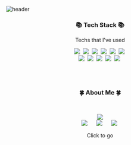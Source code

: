 <!-- SihyunLee -->
![header](https://capsule-render.vercel.app/api?type=slice&color=cce5ee&height=200&section=header&text=SihyunLee&animation=fadeIn&fontColor=7E7E7E&fontSize=90&fontAlignY=50)

<h3 align="center">📚 Tech Stack 📚</h3>
<p align="center">Techs that I've used</p>

<p align = "center">
  <img src="https://img.shields.io/badge/C++-00599C?style=flat-square&logo=C%2B%2B&logoColor=white"/></a>&nbsp 
  <img src="https://img.shields.io/badge/C-A8B9CC?style=flat-square&logo=C&logoColor=white"/></a>&nbsp 
  <img src="https://img.shields.io/badge/Python-F6C915?style=flat-square&logo=Python&logoColor=white"/></a>&nbsp 
  <img src="https://img.shields.io/badge/Java-006D5C?style=flat-square&logo=Java&logoColor=white"/></a>&nbsp 
  <img src="https://img.shields.io/badge/Arduino-00979D?style=flat-square&logo=Arduino&logoColor=white"/></a>&nbsp 
  <img src="https://img.shields.io/badge/MySQL-4479A1?style=flat-square&logo=MySQL&logoColor=white"/></a>&nbsp 
<br>
  <img src="https://img.shields.io/badge/PHP-777BB4?style=flat-square&logo=PHP&logoColor=white"/></a>&nbsp 
  <img src="https://img.shields.io/badge/Androidstudio-3DDC84?style=flat-square&logo=Android&logoColor=white"/></a>&nbsp
  <img src="https://img.shields.io/badge/Spring-green?style=flat-square&logo=spring&logoColor=white"/></a>&nbsp  
  <img src="https://img.shields.io/badge/AWS EC2-FF8C00?style=flat-square&logo=amazon&logoColor=black"/></a>&nbsp 
  <img src="https://img.shields.io/badge/AWS RDS-FF8C00?style=flat-square&logo=amazon&logoColor=black"/></a>&nbsp 
</p>

<br><br>
<h3 align="center">🍀 About Me 🍀</h3><br>

<p align="center">
    <a href="https://ionized-help-5cd.notion.site/_Portfolio-ef4a88f69e8647a3b0d2453921102895/"><img src="https://img.shields.io/badge/Notion-Portfolio-9cf?style=for-the-badge&logo=notion&logoColor=9cf"/></a><br>
    <a href="https://codesyun.tistory.com/"><img src="https://img.shields.io/badge/Tistory-Tech Blog-EEEEEE?style=for-the-badge&logo=Blogger&logoColor=white"/></a>&nbsp; &nbsp; &nbsp;
	<a href="https://syun98.github.io/TIL/"><img src="https://img.shields.io/badge/Git Blog-TIL-EEEEEE?style=for-the-badge&logo=Github&logoColor=white"/></a>&nbsp; &nbsp; &nbsp;
	<a href="https://www.instagram.com/s.yun.tudio/"><img src="https://img.shields.io/badge/Instagram-Drawing-EEEEEE?style=for-the-badge&logo=instagram&logoColor=white"/></a>&nbsp
</p>

<p align="center">Click to go </p>

<!--
<img src="https://img.shields.io/badge/CSS-1572B6?style=flat-square&logo=CSS3&logoColor=white"/>
<img src="https://img.shields.io/badge/Javascript-F7DF1E?style=flat-square&logo=Javascript&logoColor=white"/>
<img src="https://img.shields.io/badge/Spring-6DB33F?style=flat-square&logo=Spring&logoColor=white"/>
-->

